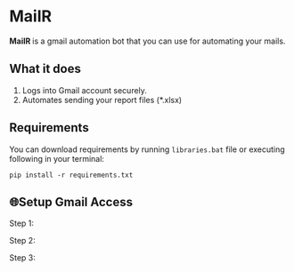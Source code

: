 # MailR
<b>MailR </b> is a gmail automation bot that you can use for automating your mails.
## What it does
1. Logs into Gmail account securely.
2. Automates sending your report files (*.xlsx)

## Requirements
You can download requirements by running `libraries.bat` file or executing following in your terminal:
```
pip install -r requirements.txt
```

## 🌐Setup Gmail Access
Step 1:

Step 2:

Step 3:
